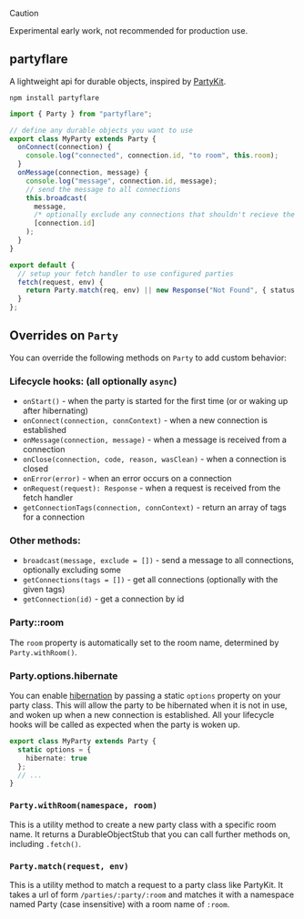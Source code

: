 > [!CAUTION]
> Experimental early work, not recommended for production use.

## partyflare

A lightweight api for durable objects, inspired by [PartyKit](https://www.partykit.io/).

```shell
npm install partyflare
```

```ts
import { Party } from "partyflare";

// define any durable objects you want to use
export class MyParty extends Party {
  onConnect(connection) {
    console.log("connected", connection.id, "to room", this.room);
  }
  onMessage(connection, message) {
    console.log("message", connection.id, message);
    // send the message to all connections
    this.broadcast(
      message,
      /* optionally exclude any connections that shouldn't recieve the message */
      [connection.id]
    );
  }
}

export default {
  // setup your fetch handler to use configured parties
  fetch(request, env) {
    return Party.match(req, env) || new Response("Not Found", { status: 404 });
  }
};
```

## Overrides on `Party`

You can override the following methods on `Party` to add custom behavior:

### Lifecycle hooks: (all optionally `async`)

- `onStart()` - when the party is started for the first time (or or waking up after hibernating)
- `onConnect(connection, connContext)` - when a new connection is established
- `onMessage(connection, message)` - when a message is received from a connection
- `onClose(connection, code, reason, wasClean)` - when a connection is closed
- `onError(error)` - when an error occurs on a connection
- `onRequest(request): Response` - when a request is received from the fetch handler
- `getConnectionTags(connection, connContext)` - return an array of tags for a connection

### Other methods:

- `broadcast(message, exclude = [])` - send a message to all connections, optionally excluding some
- `getConnections(tags = [])` - get all connections (optionally with the given tags)
- `getConnection(id)` - get a connection by id

### Party::room

The `room` property is automatically set to the room name, determined by `Party.withRoom()`.

### Party.options.hibernate

You can enable [hibernation](https://developers.cloudflare.com/durable-objects/reference/websockets/#websocket-hibernation) by passing a static `options` property on your party class. This will allow the party to be hibernated when it is not in use, and woken up when a new connection is established. All your lifecycle hooks will be called as expected when the party is woken up.

```ts
export class MyParty extends Party {
  static options = {
    hibernate: true
  };
  // ...
}
```

### `Party.withRoom(namespace, room)`

This is a utility method to create a new party class with a specific room name. It returns a DurableObjectStub that you can call further methods on, including `.fetch()`.

### `Party.match(request, env)`

This is a utility method to match a request to a party class like PartyKit. It takes a url of form `/parties/:party/:room` and matches it with a namespace named Party (case insensitive) with a room name of `:room`.
